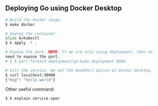 ## Deploying Go using Docker Desktop

```bash
# Build the docker image.
$ make docker

# Deploy the container.
alias k=kubectl
$ k apply -f .

# Expose the port. NOTE: If we are only using deployment, then we
need to expose the port.
# $ k port-forward deployment/go-kube-deployment 8080

# Call the service. We set the NodePort option on Docker Desktop.
$ curl localhost:30000
{"msg": "hello world"}
```


Other useful command:
```bash
$ k explain service.spec
```

